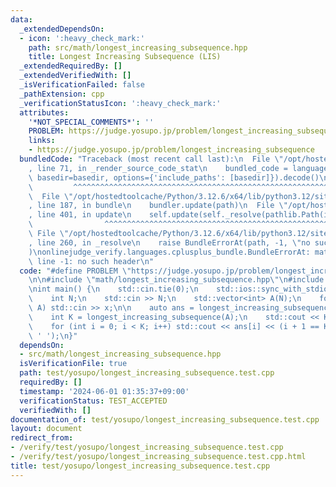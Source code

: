 ```yaml
---
data:
  _extendedDependsOn:
  - icon: ':heavy_check_mark:'
    path: src/math/longest_increasing_subsequence.hpp
    title: Longest Increasing Subsequence (LIS)
  _extendedRequiredBy: []
  _extendedVerifiedWith: []
  _isVerificationFailed: false
  _pathExtension: cpp
  _verificationStatusIcon: ':heavy_check_mark:'
  attributes:
    '*NOT_SPECIAL_COMMENTS*': ''
    PROBLEM: https://judge.yosupo.jp/problem/longest_increasing_subsequence
    links:
    - https://judge.yosupo.jp/problem/longest_increasing_subsequence
  bundledCode: "Traceback (most recent call last):\n  File \"/opt/hostedtoolcache/Python/3.12.6/x64/lib/python3.12/site-packages/onlinejudge_verify/documentation/build.py\"\
    , line 71, in _render_source_code_stat\n    bundled_code = language.bundle(stat.path,\
    \ basedir=basedir, options={'include_paths': [basedir]}).decode()\n          \
    \         ^^^^^^^^^^^^^^^^^^^^^^^^^^^^^^^^^^^^^^^^^^^^^^^^^^^^^^^^^^^^^^^^^^^^^^^^^^^^^^^^^\n\
    \  File \"/opt/hostedtoolcache/Python/3.12.6/x64/lib/python3.12/site-packages/onlinejudge_verify/languages/cplusplus.py\"\
    , line 187, in bundle\n    bundler.update(path)\n  File \"/opt/hostedtoolcache/Python/3.12.6/x64/lib/python3.12/site-packages/onlinejudge_verify/languages/cplusplus_bundle.py\"\
    , line 401, in update\n    self.update(self._resolve(pathlib.Path(included), included_from=path))\n\
    \                ^^^^^^^^^^^^^^^^^^^^^^^^^^^^^^^^^^^^^^^^^^^^^^^^^^^^^^^^^\n \
    \ File \"/opt/hostedtoolcache/Python/3.12.6/x64/lib/python3.12/site-packages/onlinejudge_verify/languages/cplusplus_bundle.py\"\
    , line 260, in _resolve\n    raise BundleErrorAt(path, -1, \"no such header\"\
    )\nonlinejudge_verify.languages.cplusplus_bundle.BundleErrorAt: math/longest_increasing_subsequence.hpp:\
    \ line -1: no such header\n"
  code: "#define PROBLEM \"https://judge.yosupo.jp/problem/longest_increasing_subsequence\"\
    \n\n#include \"math/longest_increasing_subsequence.hpp\"\n#include <iostream>\n\
    \nint main() {\n    std::cin.tie(0);\n    std::ios::sync_with_stdio(false);\n\
    \    int N;\n    std::cin >> N;\n    std::vector<int> A(N);\n    for (int& x :\
    \ A) std::cin >> x;\n\n    auto ans = longest_increasing_subsequence_restore(A);\n\
    \    int K = longest_increasing_subsequence(A);\n    std::cout << K << '\\n';\n\
    \    for (int i = 0; i < K; i++) std::cout << ans[i] << (i + 1 == K ? '\\n' :\
    \ ' ');\n}"
  dependsOn:
  - src/math/longest_increasing_subsequence.hpp
  isVerificationFile: true
  path: test/yosupo/longest_increasing_subsequence.test.cpp
  requiredBy: []
  timestamp: '2024-06-01 01:35:37+09:00'
  verificationStatus: TEST_ACCEPTED
  verifiedWith: []
documentation_of: test/yosupo/longest_increasing_subsequence.test.cpp
layout: document
redirect_from:
- /verify/test/yosupo/longest_increasing_subsequence.test.cpp
- /verify/test/yosupo/longest_increasing_subsequence.test.cpp.html
title: test/yosupo/longest_increasing_subsequence.test.cpp
---
```

